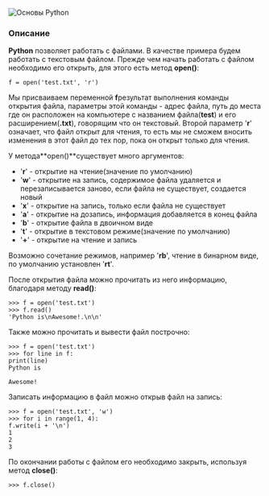![Основы Python](https://cs.sberbank-school.ru/inline?access_token=eyJhbGciOiJIUzI1NiJ9.eyJleHAiOjE2MzEwMzQ4MTcsImlhdCI6MTYzMDk0ODQxNywiZmlsZV91dWlkIjoiZmFmNjZmODgtNDc0Mi0xMWVhLTkxZDEtMDA1MDU2MDExYjY4In0.JhTa-2qbOcuSQaeiQWWEI4POGHY0Q2oCtm9ZLdaxHBQ "Основы Python")

### Описание

**Python** позволяет работать с файлами. В качестве примера будем работать с текстовым файлом.
Прежде чем начать работать с файлом необходимо его открыть, для этого есть метод **open()**:

``` {.language-python}
f = open('test.txt', 'r')
```

Мы присваиваем переменной **f**результат выполнения команды открытия файла, параметры этой команды - адрес файла, путь до места где он расположен на компьютере с названием файла(**test**) и его расширением(**.txt**), говорящим что он текстовый. Второй параметр '**r**' означает, что файл открыт для чтения, то есть мы не сможем вносить изменения в этот файл до тех пор, пока он открыт только для чтения.

У метода**open()**существует много аргументов:

-   '**r**' - открытие на чтение(значение по умолчанию)
-   '**w**' - открытие на запись, содержимое файла удаляется и перезаписывается заново, если файла не существует, создается новый
-   '**x**' - открытие на запись, только если файла не существует
-   '**a**' - открытие на дозапись, информация добавляется в конец файла
-   '**b**' - открытие файла в двоичном виде
-   '**t**' - открытие в текстовом режиме(значение по умолчанию)
-   '**+**' - открытие на чтение и запись

Возможно сочетание режимов, например '**rb**', чтение в бинарном виде, по умолчанию установлен '**rt**'.

После открытия файла можно прочитать из него информацию, благодаря методу **read()**:

``` {.language-python}
>>> f = open('test.txt')
>>> f.read()
'Python is\nAwesome!.\n\n'
```

Также можно прочитать и вывести файл построчно:

``` {.language-python}
>>> f = open('test.txt')
>>> for line in f:
print(line)
Python is

Awesome!
```

Записать информацию в файл можно открыв файл на запись:

``` {.language-python}
>>> f = open('test.txt', 'w')
>>> for i in range(1, 4):
f.write(i + '\n')
1
2
3
```

По окончании работы с файлом его необходимо закрыть, используя метод **close()**:

``` {.language-python}
>>> f.close()
```
